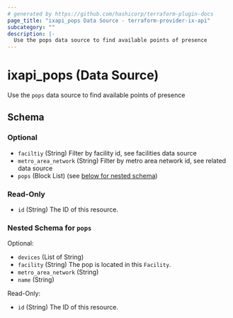 ```yaml
---
# generated by https://github.com/hashicorp/terraform-plugin-docs
page_title: "ixapi_pops Data Source - terraform-provider-ix-api"
subcategory: ""
description: |-
  Use the pops data source to find available points of presence
---
```


# ixapi_pops (Data Source)

Use the `pops` data source to find available points of presence



<!-- schema generated by tfplugindocs -->
## Schema

### Optional

- `faciltiy` (String) Filter by facility id, see facilities data source
- `metro_area_network` (String) Filter by metro area network id, see related data source
- `pops` (Block List) (see [below for nested schema](#nestedblock--pops))

### Read-Only

- `id` (String) The ID of this resource.

<a id="nestedblock--pops"></a>
### Nested Schema for `pops`

Optional:

- `devices` (List of String)
- `facility` (String) The pop is located in this `Facility`.
- `metro_area_network` (String)
- `name` (String)

Read-Only:

- `id` (String) The ID of this resource.


